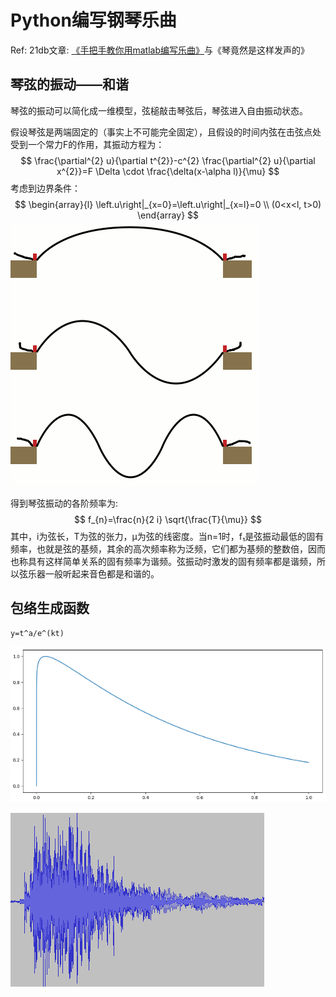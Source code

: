 # Python编写钢琴乐曲
Ref: 21db文章: [《手把手教你用matlab编写乐曲》](https://mp.weixin.qq.com/s/feBaJGqX-qtw-KKsSCMzPQ)与《琴竟然是这样发声的》

## 琴弦的振动——和谐

琴弦的振动可以简化成一维模型，弦槌敲击琴弦后，琴弦进入自由振动状态。

假设琴弦是两端固定的（事实上不可能完全固定），且假设的时间内弦在击弦点处受到一个常力F的作用，其振动方程为：
$$
\frac{\partial^{2} u}{\partial t^{2}}-c^{2} \frac{\partial^{2} u}{\partial x^{2}}=F \Delta \cdot \frac{\delta(x-\alpha l)}{\mu}
$$
考虑到边界条件：
$$
\begin{array}{l}
\left.u\right|_{x=0}=\left.u\right|_{x=l}=0 \\
(0<x<l, t>0)
\end{array}
$$
![](images/vibration.gif)

得到琴弦振动的各阶频率为:
$$
f_{n}=\frac{n}{2 i} \sqrt{\frac{T}{\mu}}
$$
其中，i为弦长，T为弦的张力，μ为弦的线密度。当n=1时，f₁是弦振动最低的固有频率，也就是弦的基频，其余的高次频率称为泛频，它们都为基频的整数倍，因而也称具有这样简单关系的固有频率为谐频。弦振动时激发的固有频率都是谐频，所以弦乐器一般听起来音色都是和谐的。

## 包络生成函数

```
y=t^a/e^(kt)
```

![image-20200607235033167](images/image-20200607235033167.png)

![image-20200607235359084](images/image-20200607235359084.png)
